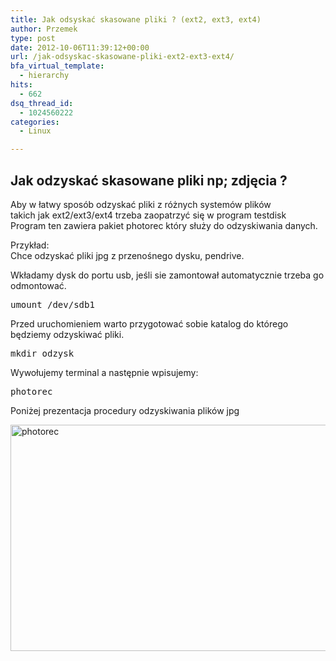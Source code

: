 ```yaml
---
title: Jak odsyskać skasowane pliki ? (ext2, ext3, ext4)
author: Przemek
type: post
date: 2012-10-06T11:39:12+00:00
url: /jak-odsyskac-skasowane-pliki-ext2-ext3-ext4/
bfa_virtual_template:
  - hierarchy
hits:
  - 662
dsq_thread_id:
  - 1024560222
categories:
  - Linux

---
```

## Jak odzyskać skasowane pliki np; zdjęcia ?

<!--more-->

Aby w łatwy sposób odzyskać pliki z różnych systemów plików  
takich jak ext2/ext3/ext4 trzeba zaopatrzyć się w program testdisk  
Program ten zawiera pakiet photorec który służy do odzyskiwania danych.

Przykład:  
Chce odzyskać pliki jpg z przenośnego dysku, pendrive.

Wkładamy dysk do portu usb, jeśli sie zamontował automatycznie trzeba go odmontować.

<pre class="lang:default highlight:0 decode:true">umount /dev/sdb1</pre>

Przed uruchomieniem warto przygotować sobie katalog do którego będziemy odzyskiwać pliki.

<pre class="lang:default highlight:0 decode:true">mkdir odzysk</pre>

Wywołujemy terminal a następnie wpisujemy:

<pre class="lang:default highlight:0 decode:true">photorec</pre>

Poniżej prezentacja procedury odzyskiwania plików jpg

<a href="http://techfreak.pl/jak-odsyskac-skasowane-pliki-ext2-ext3-ext4/photorec/" rel="attachment wp-att-1240"><img class="aligncenter size-full wp-image-1240" alt="photorec" src="http://techfreak.pl/wp-content/uploads/2012/10/photorec.jpg" width="545" height="362" /></a>